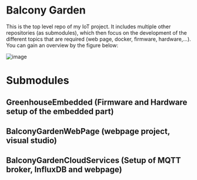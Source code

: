 # Balcony Garden
This is the top level repo of my IoT project. It includes multiple other repositories (as submodules), which then focus on the development of the different topics that are required (web page, docker, firmware, hardware,...). You can gain an overview by the figure below:

![image](https://user-images.githubusercontent.com/25708993/236217307-3450c988-f691-4dff-904d-9a0d6339c63a.png)

# Submodules
## GreenhouseEmbedded (Firmware and Hardware setup of the embedded part)
## BalconyGardenWebPage (webpage project, visual studio)
## BalconyGardenCloudServices (Setup of MQTT broker, InfluxDB and webpage)

